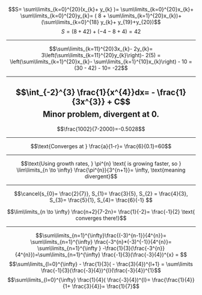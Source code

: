 $$S= \sum\limits_{k=0}^{20}(x_{k}+ y_{k} )= \sum\limits_{k=0}^{20}x_{k}+ \sum\limits_{k=0}^{20}y_{k}= ( 8 + \sum\limits_{k=1}^{20}x_{k})+ (\sum\limits_{k=0}^{18} y_{k}+ y_{19}+y_{20})$$
$$S = (8 +42) + (-4 -8 +4)=42$$


----

$$\sum\limits_{k=11}^{20}3x_{k}- 2y_{k}= 3\left(\sum\limits_{k=11}^{20}y_{k}\right)- 2(5) = \left(\sum\limits_{k=1}^{20}x_{k}- \sum\limits_{k=1}^{10}x_{k}\right) - 10 = (30 - 42) - 10= -22$$

----






$$\int_{-2}^{3} \frac{1}{x^{4}}dx= - \frac{1}{3x^{3}} + C$$
$$\text{Minor problem, divergent at 0.}$$
---

$$\frac{1002}{7-2000}=-0.5028$$


---

$$\text{Converges at } \frac{a}{1-r}= \frac{6}{0.1}=60$$


---

$$\text{Using growth rates, } \pi^{n} \text{ is growing faster, so } \lim\limits_{n \to \infty} \frac{\pi^{n}}{3^{n+1}}= \infty, \text{meaning divergent}$$

---

$$\cancel{s_{0}= \frac{2}{7}}, S_{1}= \frac{3}{5}, S_{2} = \frac{4}{3}, S_{3}= \frac{5}{1}, S_{4}= \frac{6}{-1} $$

$$\lim\limits_{n \to \infty} \frac{n+2}{7-2n}= \frac{1}{-2}= \frac{-1}{2} \text{ converges there!}$$


---


$$\sum\limits_{n=1}^{\infty}\frac{(-3)^{n-1}}{4^{n}}= \sum\limits_{n=1}^{\infty}  \frac{-3^{n}*(-3)^{-1}}{4^{n}}= \sum\limits_{n=1}^{\infty } -\frac{1}{3}(\frac{-3^{n}}{4^{n}})=\sum\limits_{n=1}^{\infty} \frac{-1}{3}(\frac{-3}{4})^{x} =  $$
$$\sum\limits_{l=0}^{\infty} - \frac{1}{3}( - \frac{3}{4})^{l+1} =  \sum\limits \frac{-1}{3}(\frac{-3}{4})^{l}(\frac{-3}{4})^{1}$$
$$\sum\limits_{l=0}^{\infty} \frac{1}{4}( \frac{-3}{4})^{l}= \frac{\frac{1}{4}}{1+ \frac{3}{4}}=  \frac{1}{7}$$
